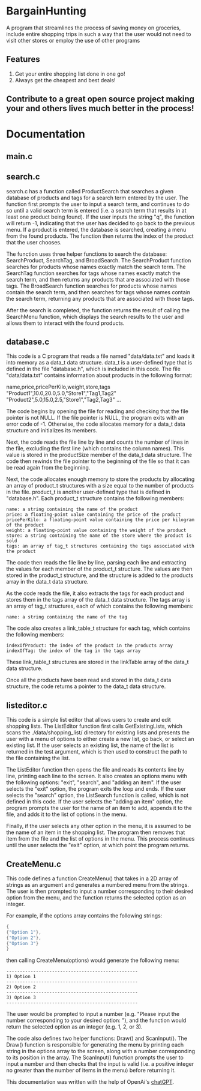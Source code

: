 # BargainHunting
A program that streamlines the process of saving money on groceries, include entire shopping trips in such a way that the user would not need to visit other stores or employ the use of other programs

## Features
1. Get your entire shopping list done in one go!
2. Always get the cheapest and best deals!

## Contribute to a great open source project making your and others lives much better in the process!


# Documentation

## main.c


## search.c
search.c has a function called ProductSearch that searches a given database of products and tags for a search term entered by the user. The function first prompts the user to input a search term, and continues to do so until a valid search term is entered (i.e. a search term that results in at least one product being found). If the user inputs the string "q", the function will return -1, indicating that the user has decided to go back to the previous menu. If a product is entered, the database is searched, creating a menu from the found products. The function then returns the index of the product that the user chooses.

The function uses three helper functions to search the database: SearchProduct, SearchTag, and BroadSearch. The SearchProduct function searches for products whose names exactly match the search term. The SearchTag function searches for tags whose names exactly match the search term, and then returns any products that are associated with those tags. The BroadSearch function searches for products whose names contain the search term, and then searches for tags whose names contain the search term, returning any products that are associated with those tags.

After the search is completed, the function returns the result of calling the SearchMenu function, which displays the search results to the user and allows them to interact with the found products.


## database.c
This code is a C program that reads a file named "data/data.txt" and loads it into memory as a data_t data structure. data_t is a user-defined type that is defined in the file "database.h", which is included in this code. The file "data/data.txt" contains information about products in the following format:

name,price,pricePerKilo,weight,store,tags
"Product1",10.0,20.0,5.0,"Store1","Tag1,Tag2"
"Product2",5.0,15.0,2.5,"Store1","Tag2,Tag3"
...

The code begins by opening the file for reading and checking that the file pointer is not NULL. If the file pointer is NULL, the program exits with an error code of -1. Otherwise, the code allocates memory for a data_t data structure and initializes its members.

Next, the code reads the file line by line and counts the number of lines in the file, excluding the first line (which contains the column names). This value is stored in the productSize member of the data_t data structure. The code then rewinds the file pointer to the beginning of the file so that it can be read again from the beginning.

Next, the code allocates enough memory to store the products by allocating an array of product_t structures with a size equal to the number of products in the file. product_t is another user-defined type that is defined in "database.h". Each product_t structure contains the following members:

    name: a string containing the name of the product
    price: a floating-point value containing the price of the product
    pricePerKilo: a floating-point value containing the price per kilogram of the product
    weight: a floating-point value containing the weight of the product
    store: a string containing the name of the store where the product is sold
    tags: an array of tag_t structures containing the tags associated with the product

The code then reads the file line by line, parsing each line and extracting the values for each member of the product_t structure. The values are then stored in the product_t structure, and the structure is added to the products array in the data_t data structure.

As the code reads the file, it also extracts the tags for each product and stores them in the tags array of the data_t data structure. The tags array is an array of tag_t structures, each of which contains the following members:

    name: a string containing the name of the tag

The code also creates a link_table_t structure for each tag, which contains the following members:

    indexOfProduct: the index of the product in the products array
    indexOfTag: the index of the tag in the tags array

These link_table_t structures are stored in the linkTable array of the data_t data structure.

Once all the products have been read and stored in the data_t data structure, the code returns a pointer to the data_t data structure.


## listeditor.c
This code is a simple list editor that allows users to create and edit shopping lists. The ListEditor function first calls GetExistingLists, which scans the ./data/shopping_list/ directory for existing lists and presents the user with a menu of options to either create a new list, go back, or select an existing list. If the user selects an existing list, the name of the list is returned in the test argument, which is then used to construct the path to the file containing the list.

The ListEditor function then opens the file and reads its contents line by line, printing each line to the screen. It also creates an options menu with the following options: "exit", "search", and "adding an item". If the user selects the "exit" option, the program exits the loop and ends. If the user selects the "search" option, the ListSearch function is called, which is not defined in this code. If the user selects the "adding an item" option, the program prompts the user for the name of an item to add, appends it to the file, and adds it to the list of options in the menu.

Finally, if the user selects any other option in the menu, it is assumed to be the name of an item in the shopping list. The program then removes that item from the file and the list of options in the menu. This process continues until the user selects the "exit" option, at which point the program returns.


## CreateMenu.c
This code defines a function CreateMenu() that takes in a 2D array of strings as an argument and generates a numbered menu from the strings. The user is then prompted to input a number corresponding to their desired option from the menu, and the function returns the selected option as an integer.

For example, if the options array contains the following strings:
```c
{
{"Option 1"},
{"Option 2"},
{"Option 3"}
}
```
then calling CreateMenu(options) would generate the following menu:
```
-------------------------------------------------
1) Option 1
-------------------------------------------------
2) Option 2
-------------------------------------------------
3) Option 3
-------------------------------------------------
```
The user would be prompted to input a number (e.g. "Please input the number corresponding to your desired option: "), and the function would return the selected option as an integer (e.g. 1, 2, or 3).

The code also defines two helper functions: Draw() and ScanInput(). The Draw() function is responsible for generating the menu by printing each string in the options array to the screen, along with a number corresponding to its position in the array. The ScanInput() function prompts the user to input a number and then checks that the input is valid (i.e. a positive integer no greater than the number of items in the menu) before returning it.


This documentation was written with the help of OpenAi's [chatGPT](https://chat.openai.com/chat). 



